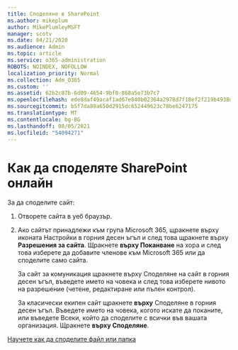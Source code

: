 ```yaml
---
title: Споделяне в SharePoint
ms.author: mikeplum
author: MikePlumleyMSFT
manager: scotv
ms.date: 04/21/2020
ms.audience: Admin
ms.topic: article
ms.service: o365-administration
ROBOTS: NOINDEX, NOFOLLOW
localization_priority: Normal
ms.collection: Adm_O365
ms.custom: ''
ms.assetid: 62b2c87b-6d09-4654-9bf0-868a5e73b7c7
ms.openlocfilehash: ede8daf49acaf1ad67e840b02364a2978d7f18ef2f219b4938dd14d0ca7e231c
ms.sourcegitcommit: b5f7da89a650d2915dc652449623c78be6247175
ms.translationtype: MT
ms.contentlocale: bg-BG
ms.lasthandoff: 08/05/2021
ms.locfileid: "54094271"
---
```

# <a name="how-to-share-in-sharepoint-online"></a>Как да споделяте SharePoint онлайн

За да споделите сайт:
  
1. Отворете сайта в уеб браузър.
    
2. Ако сайтът принадлежи към група Microsoft 365, щракнете върху иконата Настройки в горния десен ъгъл и след това щракнете върху **Разрешения за сайта**. Щракнете **върху Поканване** на хора и след това изберете да добавите членове към Microsoft 365 или да споделите само сайта. 
    
    За сайт за  комуникация щракнете върху Споделяне на сайт в горния десен ъгъл, въведете името на човека и след това изберете нивото на разрешение (четене, редактиране или пълен контрол). 
    
    За класически екипен сайт щракнете **върху** Споделяне в горния десен ъгъл. Въведете името на човека, когото искате да поканите, или въведете Всеки, който да споделите с всички във вашата организация. Щракнете **върху Споделяне**.
    
[Научете как да споделите файл или папка](https://go.microsoft.com/fwlink/?linkid=511430)
  

